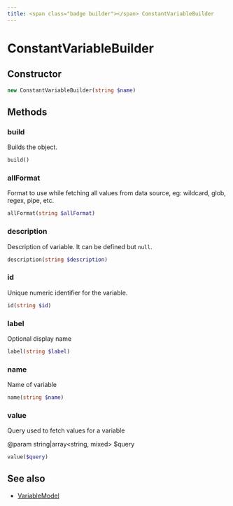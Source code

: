 ```yaml
---
title: <span class="badge builder"></span> ConstantVariableBuilder
---
```

# <span class="badge builder"></span> ConstantVariableBuilder

## Constructor

```php
new ConstantVariableBuilder(string $name)
```
## Methods

### <span class="badge object-method"></span> build

Builds the object.

```php
build()
```

### <span class="badge object-method"></span> allFormat

Format to use while fetching all values from data source, eg: wildcard, glob, regex, pipe, etc.

```php
allFormat(string $allFormat)
```

### <span class="badge object-method"></span> description

Description of variable. It can be defined but `null`.

```php
description(string $description)
```

### <span class="badge object-method"></span> id

Unique numeric identifier for the variable.

```php
id(string $id)
```

### <span class="badge object-method"></span> label

Optional display name

```php
label(string $label)
```

### <span class="badge object-method"></span> name

Name of variable

```php
name(string $name)
```

### <span class="badge object-method"></span> value

Query used to fetch values for a variable

@param string|array<string, mixed> $query

```php
value($query)
```

## See also

 * <span class="badge object-type-class"></span> [VariableModel](./object-VariableModel.md)
